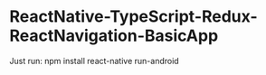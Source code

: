 # ReactNative-TypeScript-Redux-ReactNavigation-BasicApp

Just run:
npm install
react-native run-android
